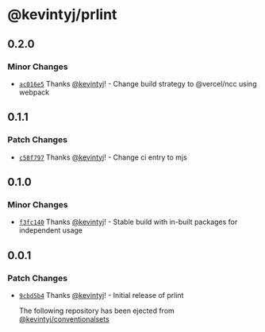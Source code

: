 # @kevintyj/prlint

## 0.2.0

### Minor Changes

- [`ac016e5`](https://github.com/kevintyj/prlint/commit/ac016e54124815f458b6ed7362f7424dff0b4613) Thanks [@kevintyj](https://github.com/kevintyj)! - Change build strategy to @vercel/ncc using webpack

## 0.1.1

### Patch Changes

- [`c58f797`](https://github.com/kevintyj/prlint/commit/c58f7973eed41af5641f677b821ba3c67cd26f9e) Thanks [@kevintyj](https://github.com/kevintyj)! - Change ci entry to mjs

## 0.1.0

### Minor Changes

- [`f3fc140`](https://github.com/kevintyj/prlint/commit/f3fc1404a886a372257ac2dd9a95a52802892fc2) Thanks [@kevintyj](https://github.com/kevintyj)! - Stable build with in-built packages for independent usage

## 0.0.1

### Patch Changes

- [`9cbd5b4`](https://github.com/kevintyj/prlint/commit/9cbd5b44059ca425725302032a8964594da12486) Thanks [@kevintyj](https://github.com/kevintyj)! - Initial release of prlint

  The following repository has been ejected from [@kevintyj/conventionalsets](https://github.com/kevintyj/conventionalsets)
